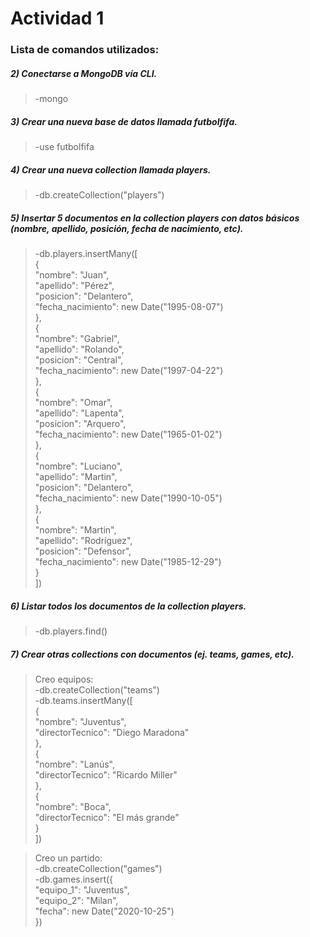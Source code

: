 # Actividad 1

### Lista de comandos utilizados:

##### 2) Conectarse a MongoDB vía CLI.
> -mongo

##### 3) Crear una nueva base de datos llamada futbolfifa.
> -use futbolfifa

##### 4) Crear una nueva collection llamada players.
> -db.createCollection("players")

##### 5) Insertar 5 documentos en la collection players con datos básicos (nombre, apellido, posición, fecha de nacimiento, etc).
> -db.players.insertMany([  
	{  
	"nombre": "Juan",  
	"apellido": "Pérez",  
	"posicion":  "Delantero",  
	"fecha_nacimiento": new Date("1995-08-07")  
	},  
	{  
		"nombre": "Gabriel",  
		"apellido": "Rolando",  
		"posicion":  "Central",  
		"fecha_nacimiento": new Date("1997-04-22")  
	},  
	{  
		"nombre": "Omar",  
		"apellido": "Lapenta",  
		"posicion":  "Arquero",  
		"fecha_nacimiento": new Date("1965-01-02")  
	},  
	{  
		"nombre": "Luciano",  
		"apellido": "Martin",  
		"posicion":  "Delantero",  
		"fecha_nacimiento": new Date("1990-10-05")  
	},  
	{  
		"nombre": "Martin",  
		"apellido": "Rodríguez",  
		"posicion":  "Defensor",  
		"fecha_nacimiento": new Date("1985-12-29")  
	}  
])

##### 6) Listar todos los documentos de la collection players.
> -db.players.find()

##### 7) Crear otras collections con documentos (ej. teams, games, etc).

> Creo equipos:  
> -db.createCollection("teams")  
> -db.teams.insertMany([  
	{  
		"nombre": "Juventus",  
		"directorTecnico": "Diego Maradona"  
	},  
	{  
		"nombre": "Lanús",  
		"directorTecnico": "Ricardo Miller"  
	},  
	{  
		"nombre": "Boca",  
		"directorTecnico": "El más grande"  
	}  
])  

> Creo un partido:  
> -db.createCollection("games")  
> -db.games.insert({  
	"equipo_1": "Juventus",   
	"equipo_2": "Milan",  
	"fecha": new Date("2020-10-25")  
})
